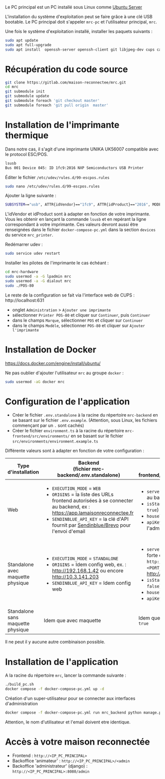 Le PC principal est un PC installé sous Linux comme [Ubuntu Server](https://ubuntu.com/download/server)

L'installation du système d'exploitation peut se faire grâce à une clé USB bootable.
Le PC principal doit s'appeler `mrc-pc` et l'utilisateur principal, `mrc`.

Une fois le système d'exploitation installé, installer les paquets suivants :

```bash
sudo apt update
sudo apt full-upgrade
sudo apt install  openssh-server openssh-client git libjpeg-dev cups ca-certificates curl gnupg
```

# Récupération du code source

```bash
git clone https://gitlab.com/maison-reconnectee/mrc.git
cd mrc
git submodule init
git submodule update
git submodule foreach 'git checkout master'
git submodule foreach 'git pull origin  master'
```

# Installation de l'imprimante thermique

Dans notre cas, il s'agit d'une imprimante UNIKA UK56007 compatible avec le protocol ESC/POS.

```bash
lsusb
Bus 001 Device 045: ID 1fc9:2016 NXP Semiconductors USB Printer
```

Éditer le fichier `/etc/udev/rules.d/99-escpos.rules`

```bash
sudo nano /etc/udev/rules.d/99-escpos.rules
```

Ajouter la ligne suivante :

```bash
SUBSYSTEM=="usb", ATTR{idVendor}=="1fc9", ATTR{idProduct}=="2016", MODE="0666", GROUP="dialout"
```

L'idVendor et idProduct sont à adapter en fonction de votre imprimante. Vous les obtenir en lançant la commande `lsusb` et en repérant la ligne correspondant à votre imprimante.
Ces valeurs devront aussi être renseignées dans le fichier `docker-compose-pc.yml` dans la section `devices` du service `mrc_printer`.

Redémarrer udev :

```bash
sudo service udev restart
```

Installer les pilotes de l'imprimante le cas échéant :

```bash
cd mrc-hardware
sudo usermod -a -G lpadmin mrc
sudo usermod -a -G dialout mrc
sudo ./POS-80
```

Le reste de la configuration se fait via l'interface web de CUPS : http://localhost:631

- onglet `Administration` > `Ajouter une imprimante`
- sélectionner `Printer POS-80` et cliquer sur `Continuer`, puis `Continuer`
- dans le champs `Marque`, sélectionner `POS` et cliquer sur `Continuer`
- dans le champs `Modèle`, sélectionner `POS-80` et cliquer sur `Ajouter l'imprimante`

# Installation de Docker

https://docs.docker.com/engine/install/ubuntu/

Ne pas oublier d'ajouter l'utilisateur `mrc` au groupe `docker` :

```bash
sudo usermod -aG docker mrc
```

# Configuration de l'application

- Créer le fichier `.env.standalone` à la racine du répertoire `mrc-backend` en se basant sur le fichier `.env.example`. (Attention, sous Linux, les fichiers commençant par un `.` sont cachés)
- Créer le fichier `environment.ts` à la racine du répertoire `mrc-frontend/src/environments/` en se basant sur le fichier `src/environments/environment.example.ts`

Différente valeurs sont à adapter en fonction de votre configuration :

| Type d'installation |  Backend <br> (fichier mrc-backend/.env.standalone) | Frontend <br> (fichier mrc-frontend/src/environments/environment.ts) |
|---------------------|-----------------------------------------------------|---------------------------------------------------------------------|
| Web | <ul><li>`EXECUTION_MODE` = `WEB`</li><li>`ORIGINS` = la liste des URLs frontend autorisées à se connecter au backend, ex : https://app.lamaisonreconnectee.fr</li><li>`SENDINBLUE_API_KEY` = la clé d'API fournit par [Sendinblue/Brevo](https://www.brevo.com/fr/) pour l'envoi d'email</li></ul>  | <ul><li>`serverHost` = l'URL qui permet d'accèder au backend</li><li>`isStandalone` = `false` (ne peut pas être `true`)<li>`houseless` = true (ne peut pas être `false`</li><li>`apiKey` = la clé d'API généré sur dans l'admin du backend</li></ul> |
| Standalone avec maquette physique | <ul><li>`EXECUTION_MODE` = `STANDALONE`</li><li>`ORIGINS` = Idem config web, ex. : http://192.168.1.42 ou encore http://10.3.141.203</li><li>`SENDINBLUE_API_KEY` = Idem config web</li></ul> |<ul><li>`serverHost` = idem config web, il y a de forte chance qu'ici l'url sous de la forme `http://<ADRESSE_IP_SERVER>:<PORT_SERVER>`, ex. http://192.168.1.15:8080</li><li>`isStandalone` = `true` (ne peut pas être `false`)<li>`houseless` = `false` (ne peut pas être `true`</li><li>`apiKey` = `null`, ne sert pas.</li></ul> | 
| Standalone sans maquette physique | Idem que avec maquette | Idem que avec maquette mais `houseless` = `true` |

Il ne peut il y aucune autre combinaison possible.


# Installation de l'application


A la racine du répertoire `mrc`, lancer la commande suivante :

```bash
./build_pc.sh
docker compose -f docker-compose-pc.yml up -d
```

Création d'un super-utilisateur pour se connecter aux interfaces d'administration 

```bash
docker compose -f docker-compose-pc.yml run mrc_backend python manage.py createsuperuser
```
Attention, le nom d'utilisateur et l'email doivent etre identique.

# Accès à votre maison reconnectée

- Frontend : `http://<IP_PC_PRINCIPAL>`
- Backoffice 'animateur' : `http://<IP_PC_PRINCIPAL>/<admin`
- Backoffice 'administrateur' (django) : `http://<IP_PC_PRINCIPAL>:8080/admin`
